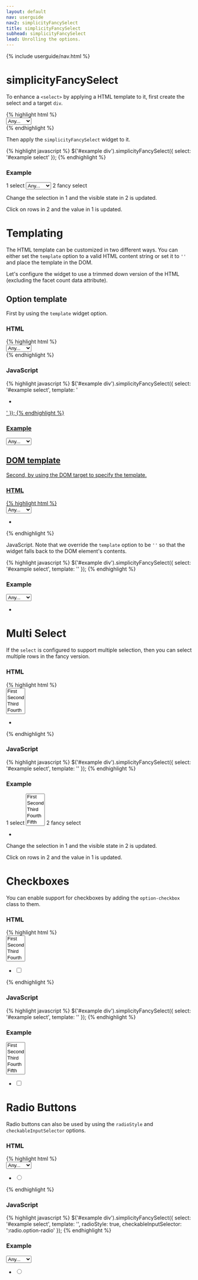 ```yaml
---
layout: default
nav: userguide
nav2: simplicityFancySelect
title: simplicityFancySelect
subhead: simplicityFancySelect
lead: Unrolling the options.
---
```


{% include userguide/nav.html %}

<div class="page-header">
  <h1>simplicityFancySelect</h1>
</div>
<div class="row">
    <div class="span8">
        <p>
            To enhance a <code>&lt;select></code> by applying a HTML template to
            it, first create the select and a target <code>div</code>.
        </p>
{% highlight html %}
<div id="example">
    <select name="example">
        <option value="">Any...</option>
        <option value="1" data-count="3">First</option>
        <option value="2" data-count="11">Second</option>
        <option value="3" data-count="6">Third</option>
    </select>
    <div></div>
</div>
{% endhighlight %}
        <p>Then apply the <code>simplicityFancySelect</code> widget to it.</p>
{% highlight javascript %}
$('#example div').simplicityFancySelect({
    select: '#example select'
});
{% endhighlight %}
    </div>
    <div class="span4">
        <h3>Example</h3>
        <div id="exampleFancySelect1" class="well">
            <label><span class="badge">1</span> select</label>
            <select name="example">
                <option value="">Any...</option>
                <option value="1" data-count="3">First</option>
                <option value="2" data-count="11">Second</option>
                <option value="3" data-count="6">Third</option>
            </select>
            <label><span class="badge">2</span> fancy select</label>
            <div class="well"> </div>
        </div>
        <script type="text/javascript">
            $(function () {
                $('#exampleFancySelect1 div').simplicityFancySelect({
                  select: '#exampleFancySelect1 select'
                });
            });
        </script>
        <p>
            Change the selection in <span class="badge">1</span> and the visible
            state in <span class="badge">2</span> is updated.
        </p>
        <p>
            Click on rows in <span class="badge">2</span> and the value in
            <span class="badge">1</span> is updated.
        </p>
    </div>
</div>

<div class="page-header">
  <h1>Templating</h1>
</div>
<div class="row">
    <div class="span8">
        <p>
            The HTML template can be customized in two different ways. You can
            either set the <code>template</code> option to a valid HTML content
            string or set it to <code>''</code> and place the template in the
            DOM.
        </p>
        <p>
            Let's configure the widget to use a trimmed down version of the HTML
            (excluding the facet count data attribute).
        </p>
    </div>
</div>

<div class="page-header">
  <h2>Option template</h2>
</div>
<div class="row">
    <div class="span8">
        <p>
            First by using the <code>template</code> widget option.
        </p>
        <h3>HTML</h3>
{% highlight html %}
<div id="example">
    <select name="example">
        <option value="">Any...</option>
        <option value="1">First</option>
        <option value="2">Second</option>
        <option value="3">Third</option>
    </select>
    <div></div>
</div>
{% endhighlight %}
        <h3>JavaScript</h3>
{% highlight javascript %}
$('#example div').simplicityFancySelect({
    select: '#example select',
    template: '<ul class="options"><li class="option"><a href="#" class="label"/></li></ul>'
});
{% endhighlight %}
    </div>
    <div class="span4">
        <h3>Example</h3>
        <div id="exampleFancySelect2" class="well">
            <select name="example">
                <option value="">Any...</option>
                <option value="1">First</option>
                <option value="2">Second</option>
                <option value="3">Third</option>
            </select>
            <div class="well"> </div>
        </div>
        <script type="text/javascript">
            $(function () {
                $('#exampleFancySelect2 div').simplicityFancySelect({
                  select: '#exampleFancySelect2 select',
                  template: "<ul class='options'><li class='option'><a href='#' class='label'/></li></ul>"
                });
            });
        </script>
    </div>
</div>

<div class="page-header">
  <h2>DOM template</h2>
</div>
<div class="row">
    <div class="span8">
        <p>
            Second, by using the DOM target to specify the template.
        </p>
        <h3>HTML</h3>
{% highlight html %}
<div id="example">
    <select name="example">
        <option value="">Any...</option>
        <option value="1">First</option>
        <option value="2">Second</option>
        <option value="3">Third</option>
    </select>
    <div>
        <ul class="options">
            <li class="option"><a href="#" class="label"></a></li>
        </ul>
    </div>
</div>
{% endhighlight %}
        <p>
            JavaScript. Note that we override the <code>template</code> option to be
            <code>''</code> so that the widget falls back to the DOM element's
            contents.
        </p>
{% highlight javascript %}
$('#example div').simplicityFancySelect({
    select: '#example select',
    template: ''
});
{% endhighlight %}
    </div>
    <div class="span4">
        <h3>Example</h3>
        <div id="exampleFancySelect3" class="well">
            <select name="example">
                <option value="">Any...</option>
                <option value="1">First</option>
                <option value="2">Second</option>
                <option value="3">Third</option>
            </select>
            <div class="well">
                <ul class="options">
                    <li class="option"><a href="#" class="label"> </a></li>
                </ul>
            </div>
        </div>
        <script type="text/javascript">
            $(function () {
                $('#exampleFancySelect3 div').simplicityFancySelect({
                  select: '#exampleFancySelect3 select',
                  template: ''
                });
            });
        </script>
    </div>
</div>

<div class="page-header">
  <h1>Multi Select</h1>
</div>
<div class="row">
    <div class="span8">
        <p>
            If the <code>select</code> is configured to support multiple
            selection, then you can select multiple rows in the fancy version.
        </p>
        <h3>HTML</h3>
{% highlight html %}
<div id="example">
    <select name="example" multiple="multiple">
        <option value="1">First</option>
        <option value="2">Second</option>
        <option value="3">Third</option>
        <option value="4">Fourth</option>
        <option value="5">Fifth</option>
    </select>
    <div>
        <ul class="options">
            <li class="option"><a href="#" class="label"></a></li>
        </ul>
    </div>
</div>
{% endhighlight %}
        <h3>JavaScript</h3>
{% highlight javascript %}
$('#example div').simplicityFancySelect({
    select: '#example select',
    template: ''
});
{% endhighlight %}
    </div>
    <div class="span4">
        <h3>Example</h3>
        <div id="exampleFancySelect4" class="well">
            <label><span class="badge">1</span> select</label>
            <select name="example" multiple="multiple" size="5">
                <option value="1">First</option>
                <option value="2">Second</option>
                <option value="3">Third</option>
                <option value="4">Fourth</option>
                <option value="5">Fifth</option>
            </select>
            <label><span class="badge">2</span> fancy select</label>
            <div class="well">
                <ul class="options">
                    <li class="option"><a href="#" class="label"> </a></li>
                </ul>
            </div>
        </div>
        <script type="text/javascript">
            $(function () {
                $('#exampleFancySelect4 div').simplicityFancySelect({
                  select: '#exampleFancySelect4 select',
                  template: ''
                });
            });
        </script>
        <p>
            Change the selection in <span class="badge">1</span> and the visible
            state in <span class="badge">2</span> is updated.
        </p>
        <p>
            Click on rows in <span class="badge">2</span> and the value in
            <span class="badge">1</span> is updated.
        </p>
    </div>
</div>

<div class="page-header">
  <h1>Checkboxes</h1>
</div>
<div class="row">
    <div class="span8">
        <p>
            You can enable support for checkboxes by adding the
            <code>option-checkbox</code> class to them.
        </p>
        <h3>HTML</h3>
{% highlight html %}
<div id="example">
    <select name="example" multiple="multiple">
        <option value="1">First</option>
        <option value="2">Second</option>
        <option value="3">Third</option>
        <option value="4">Fourth</option>
        <option value="5">Fifth</option>
    </select>
    <div>
        <ul class="options">
            <li class="option">
                <label>
                    <input type="checkbox" name="example" class="option-checkbox" />
                    <span class="label"></span>
                </label>
            </li>
        </ul>
    </div>
</div>
{% endhighlight %}
        <h3>JavaScript</h3>
{% highlight javascript %}
$('#example div').simplicityFancySelect({
    select: '#example select',
    template: ''
});
{% endhighlight %}
    </div>
    <div class="span4">
        <h3>Example</h3>
        <div id="exampleFancySelect5" class="well">
            <select name="example" multiple="multiple" size="5">
                <option value="1">First</option>
                <option value="2">Second</option>
                <option value="3">Third</option>
                <option value="4">Fourth</option>
                <option value="5">Fifth</option>
            </select>
            <div class="well">
                <ul class="options">
                    <li class="option">
                        <label>
                            <input type="checkbox" name="example" class="option-checkbox" />
                            <span class="label"> </span>
                        </label>
                    </li>
                </ul>
            </div>
        </div>
        <script type="text/javascript">
            $(function () {
                $('#exampleFancySelect5 div').simplicityFancySelect({
                  select: '#exampleFancySelect5 select',
                  template: ''
                });
            });
        </script>
    </div>
</div>

<div class="page-header">
  <h1>Radio Buttons</h1>
</div>
<div class="row">
    <div class="span8">
        <p>
            Radio buttons can also be used by using the <code>radioStyle</code>
            and <code>checkableInputSelector</code> options.
        </p>
        <h3>HTML</h3>
{% highlight html %}
<div id="example">
    <select name="example">
        <option value="">Any...</option>
        <option value="1">First</option>
        <option value="2">Second</option>
        <option value="3">Third</option>
        <option value="4">Fourth</option>
        <option value="5">Fifth</option>
    </select>
    <div>
        <ul class="options">
            <li class="option">
                <label>
                    <input type="radio" name="example" class="option-radio" />
                    <span class="label"></span>
                </label>
            </li>
        </ul>
    </div>
</div>
{% endhighlight %}
        <h3>JavaScript</h3>
{% highlight javascript %}
$('#example div').simplicityFancySelect({
    select: '#example select',
    template: '',
    radioStyle: true,
    checkableInputSelector: ':radio.option-radio'
});
{% endhighlight %}
    </div>
    <div class="span4">
        <h3>Example</h3>
        <div id="exampleFancySelect6" class="well">
            <select name="example">
                <option value="">Any...</option>
                <option value="1">First</option>
                <option value="2">Second</option>
                <option value="3">Third</option>
                <option value="4">Fourth</option>
                <option value="5">Fifth</option>
            </select>
            <div class="well">
                <ul class="options">
                    <li class="option">
                        <label>
                            <input type="radio" name="example" class="option-radio" />
                            <span class="label"> </span>
                        </label>
                    </li>
                </ul>
            </div>
        </div>
        <script type="text/javascript">
            $(function () {
                $('#exampleFancySelect6 div').simplicityFancySelect({
                  select: '#exampleFancySelect6 select',
                  template: '',
                  radioStyle: true,
                  checkableInputSelector: ':radio.option-radio'
                });
            });
        </script>
    </div>
</div>
